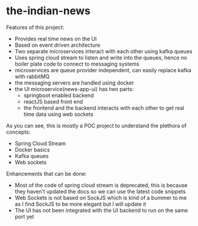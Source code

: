 # the-indian-news

Features of this project:
- Provides real time news on the UI
- Based on event driven architecture
- Two separate microservices interact with each other using kafka queues
- Uses spring cloud stream to listen and write into the queues, hence no boiler plate code to connect to messaging systems
- microservices are queue provider independent, can easily replace kafka with rabbitMQ
- the messaging servers are handled using docker
- the UI microservice(news-app-ui) has two parts:
  - springboot enabled backend
  - reactJS based front end
  - the frontend and the backend interacts with each other to get real time data using web sockets
  
As you can see, this is mostly a POC project to understand the plethora of concepts: 
  - Spring Cloud Stream
  - Docker basics
  - Kafka queues 
  - Web sockets
  
Enhancements that can be done:
- Most of the code of spring cloud stream is deprecated, this is because they haven't updated the docs so we can use the latest code snippets
- Web Sockets is not based on SockJS which is kind of a bummer to me as I find SockJS to be more elegant but I will update it
- The UI has not been integrated with the UI backend to run on the same port yet
